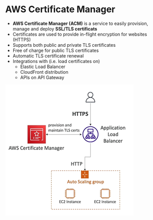 # AWS Certificate Manager

- **AWS Certificate Manager (ACM)** is a service to easily provision, manage and deploy **SSL/TLS certificats**
- Certificates are used to provide in-flight encryption for websites (HTTPS)
- Supports both public and private TLS certificates
- Free of charge for public TLS certificates
- Automatic TLS certificate renewal
- Integrations with (i.e. load certificates on)
    - Elastic Load Balancer
    - CloudFront distribution
    - APIs on API Gateway

![AWS Cetificate Manager](../../images/security/certificate_manager.png)